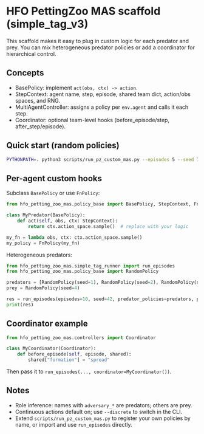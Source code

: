 # HFO PettingZoo MAS scaffold (simple_tag_v3)

This scaffold makes it easy to plug in custom logic for each predator and prey.
You can mix heterogeneous predator policies or add a coordinator for hierarchical control.

## Concepts
- BasePolicy: implement `act(obs, ctx) -> action`.
- StepContext: agent name, step, episode, shared team dict, action/obs spaces, and RNG.
- MultiAgentController: assigns a policy per `env.agent` and calls it each step.
- Coordinator: optional team-level hooks (before_episode/step, after_step/episode).

## Quick start (random policies)

```bash
PYTHONPATH=. python3 scripts/run_pz_custom_mas.py --episodes 5 --seed 7 --continuous --pred-policies random,random --prey-policy random
```

## Per-agent custom hooks

Subclass `BasePolicy` or use `FnPolicy`:

```python
from hfo_petting_zoo_mas.policy_base import BasePolicy, StepContext, FnPolicy

class MyPredator(BasePolicy):
    def act(self, obs, ctx: StepContext):
        return ctx.action_space.sample()  # replace with your logic

my_fn = lambda obs, ctx: ctx.action_space.sample()
my_policy = FnPolicy(my_fn)
```

Heterogeneous predators:

```python
from hfo_petting_zoo_mas.simple_tag_runner import run_episodes
from hfo_petting_zoo_mas.policy_base import RandomPolicy

predators = [RandomPolicy(seed=1), RandomPolicy(seed=2), RandomPolicy(seed=3)]
prey = RandomPolicy(seed=4)

res = run_episodes(episodes=10, seed=42, predator_policies=predators, prey_policies=prey)
print(res)
```

## Coordinator example

```python
from hfo_petting_zoo_mas.controllers import Coordinator

class MyCoordinator(Coordinator):
    def before_episode(self, episode, shared):
        shared["formation"] = "spread"
```

Then pass it to `run_episodes(..., coordinator=MyCoordinator())`.

## Notes
- Role inference: names with `adversary_*` are predators; others are prey.
- Continuous actions default on; use `--discrete` to switch in the CLI.
- Extend `scripts/run_pz_custom_mas.py` to register your own policies by name, or import and use `run_episodes` directly.

